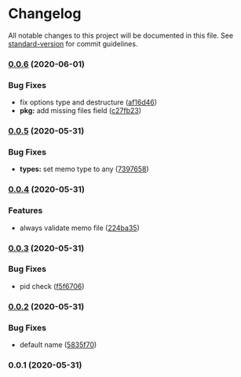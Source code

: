 # Changelog

All notable changes to this project will be documented in this file. See [standard-version](https://github.com/conventional-changelog/standard-version) for commit guidelines.

### [0.0.6](https://github.com/nuxt-contrib/fs-memo/compare/v0.0.5...v0.0.6) (2020-06-01)


### Bug Fixes

* fix options type and destructure ([af16d46](https://github.com/nuxt-contrib/fs-memo/commit/af16d460a15b24027e9ab07a4fe14da2dfca74ef))
* **pkg:** add missing files field ([c27fb23](https://github.com/nuxt-contrib/fs-memo/commit/c27fb2398f0b086b047e09211abf9a970e058312))

### [0.0.5](https://github.com/nuxt-contrib/fs-memo/compare/v0.0.4...v0.0.5) (2020-05-31)


### Bug Fixes

* **types:** set memo type to any ([7397658](https://github.com/nuxt-contrib/fs-memo/commit/7397658e1a9a24c0c58e26b766e02af1062f792f))

### [0.0.4](https://github.com/nuxt-contrib/fs-memo/compare/v0.0.3...v0.0.4) (2020-05-31)


### Features

* always validate memo file ([224ba35](https://github.com/nuxt-contrib/fs-memo/commit/224ba3559f60ae8d7ed1d249d7c7a6326519b663))

### [0.0.3](https://github.com/nuxt-contrib/fs-memo/compare/v0.0.2...v0.0.3) (2020-05-31)


### Bug Fixes

* pid check ([f5f6706](https://github.com/nuxt-contrib/fs-memo/commit/f5f67068c8dc731c2c39b42bb6b8cb0dc18cf286))

### [0.0.2](https://github.com/nuxt-contrib/fs-memo/compare/v0.0.1...v0.0.2) (2020-05-31)


### Bug Fixes

* default name ([5835f70](https://github.com/nuxt-contrib/fs-memo/commit/5835f70e6ad018f2d856725cad1bb149dc74a502))

### 0.0.1 (2020-05-31)
